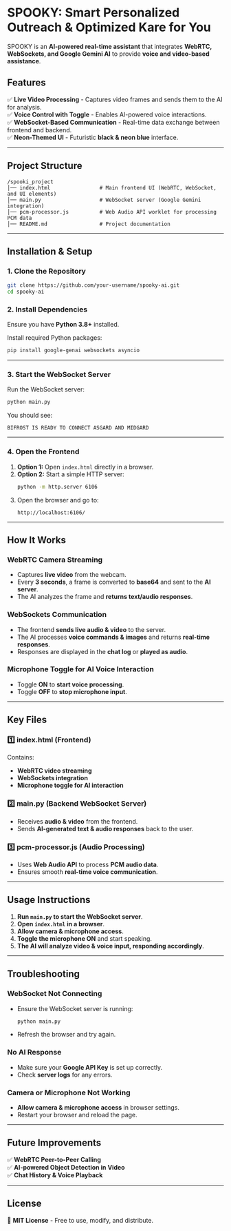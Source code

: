 # **SPOOKY: Smart Personalized Outreach & Optimized Kare for You**
SPOOKY is an **AI-powered real-time assistant** that integrates **WebRTC, WebSockets, and Google Gemini AI** to provide **voice and video-based assistance**.

## **Features**
✅ **Live Video Processing** - Captures video frames and sends them to the AI for analysis.  
✅ **Voice Control with Toggle** - Enables AI-powered voice interactions.  
✅ **WebSocket-Based Communication** - Real-time data exchange between frontend and backend.  
✅ **Neon-Themed UI** - Futuristic **black & neon blue** interface.  

---

## **Project Structure**
```
/spooki_project
│── index.html                # Main frontend UI (WebRTC, WebSocket, and UI elements)
│── main.py                   # WebSocket server (Google Gemini integration)
│── pcm-processor.js          # Web Audio API worklet for processing PCM data
│── README.md                 # Project documentation
```

---

## **Installation & Setup**
### **1. Clone the Repository**
```bash
git clone https://github.com/your-username/spooky-ai.git
cd spooky-ai
```

### **2. Install Dependencies**
Ensure you have **Python 3.8+** installed.

Install required Python packages:
```bash
pip install google-genai websockets asyncio
```

---


### **3. Start the WebSocket Server**
Run the WebSocket server:
```bash
python main.py
```
You should see:
```
BIFROST IS READY TO CONNECT ASGARD AND MIDGARD
```

---

### **4. Open the Frontend**
1. **Option 1:** Open `index.html` directly in a browser.
2. **Option 2:** Start a simple HTTP server:
   ```bash
   python -m http.server 6106
   ```
3. Open the browser and go to:
   ```
   http://localhost:6106/
   ```

---

## **How It Works**
### **WebRTC Camera Streaming**
- Captures **live video** from the webcam.
- Every **3 seconds**, a frame is converted to **base64** and sent to the **AI server**.
- The AI analyzes the frame and **returns text/audio responses**.

### **WebSockets Communication**
- The frontend **sends live audio & video** to the server.
- The AI processes **voice commands & images** and returns **real-time responses**.
- Responses are displayed in the **chat log** or **played as audio**.

### **Microphone Toggle for AI Voice Interaction**
- Toggle **ON** to **start voice processing**.
- Toggle **OFF** to **stop microphone input**.

---

## **Key Files**
### **1️⃣ index.html (Frontend)**
Contains:
- **WebRTC video streaming**
- **WebSockets integration**
- **Microphone toggle for AI interaction**

### **2️⃣ main.py (Backend WebSocket Server)**
- Receives **audio & video** from the frontend.
- Sends **AI-generated text & audio responses** back to the user.

### **3️⃣ pcm-processor.js (Audio Processing)**
- Uses **Web Audio API** to process **PCM audio data**.
- Ensures smooth **real-time voice communication**.

---

## **Usage Instructions**
1. **Run `main.py` to start the WebSocket server**.
2. **Open `index.html` in a browser**.
3. **Allow camera & microphone access**.
4. **Toggle the microphone ON** and start speaking.
5. **The AI will analyze video & voice input, responding accordingly**.

---

## **Troubleshooting**
### **WebSocket Not Connecting**
- Ensure the WebSocket server is running:
  ```bash
  python main.py
  ```
- Refresh the browser and try again.

### **No AI Response**
- Make sure your **Google API Key** is set up correctly.
- Check **server logs** for any errors.

### **Camera or Microphone Not Working**
- **Allow camera & microphone access** in browser settings.
- Restart your browser and reload the page.

---

## **Future Improvements**
✅ **WebRTC Peer-to-Peer Calling**  
✅ **AI-powered Object Detection in Video**  
✅ **Chat History & Voice Playback**  



---

## **License**
📜 **MIT License** - Free to use, modify, and distribute.  

